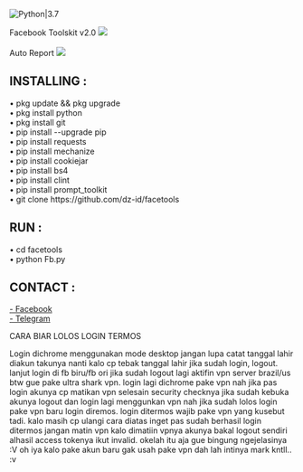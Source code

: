 ![Python|3.7](https://img.shields.io/badge/Python-3.7-magenta.svg)
<div>Facebook Toolskit v2.0
<img src="https://github.com/dz-id/facetools/blob/master/screenshoot/IMG_20191119_232437.jpg"/></div>
<br>Auto Report
<img src="https://github.com/dz-id/facetools/blob/master/screenshoot/IMG_20191119_232453.jpg"/>
<h2>INSTALLING :</h2>
• pkg update && pkg upgrade<br>
• pkg install python<br>
• pkg install git<br>
• pip install --upgrade pip<br>
• pip install requests<br>
• pip install mechanize<br>
• pip install cookiejar<br>
• pip install bs4<br>
• pip install clint<br>
• pip install prompt_toolkit<br>
• git clone https://github.com/dz-id/facetools<br>
<h2>RUN :</h2>
• cd facetools</br>
• python Fb.py</br>
<h2>CONTACT :</h2>
<a href="https://www.facebook.com/dulahz">- Facebook</a></br>
<a href="https://t.me/unikers">- Telegram</a></br>
<p>CARA BIAR LOLOS LOGIN TERMOS<p>
Login dichrome menggunakan mode desktop jangan lupa catat tanggal lahir diakun takunya nanti kalo cp tebak tanggal lahir
jika sudah login, logout. lanjut login di fb biru/fb ori jika sudah logout lagi aktifin vpn server brazil/us btw gue pake ultra shark vpn.
login lagi dichrome pake vpn nah jika pas login akunya cp matikan vpn selesain security checknya jika sudah kebuka akunya logout dan login lagi menggunkan
vpn nah jika sudah lolos login pake vpn baru login diremos. login ditermos wajib pake vpn yang kusebut tadi. kalo masih cp ulangi cara diatas
inget pas sudah berhasil login ditermos jangan matin vpn kalo dimatiin vpnya akunya bakal logout sendiri alhasil access tokenya ikut invalid.
okelah itu aja gue bingung ngejelasinya :V
oh iya kalo pake akun baru gak usah pake vpn dah lah intinya mark kntll.. :v

